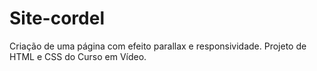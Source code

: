 # Site-cordel
 Criação de uma página com efeito parallax e responsividade. Projeto de HTML e CSS do Curso em Vídeo.
